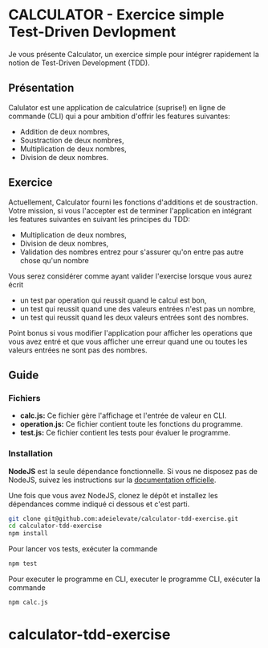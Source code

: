 # CALCULATOR - Exercice simple Test-Driven Devlopment

Je vous présente Calculator, un exercice simple pour intégrer rapidement la notion de Test-Driven Development (TDD).

## Présentation

Calulator est une application de calculatrice (suprise!) en ligne de commande (CLI) qui a pour ambition d'offrir les features suivantes:

- Addition de deux nombres,
- Soustraction de deux nombres,
- Multiplication de deux nombres,
- Division de deux nombres.

## Exercice

Actuellement, Calculator fourni les fonctions d'additions et de soustraction. Votre mission, si vous l'accepter est de terminer l'application en intégrant les features suivantes en suivant les principes du TDD:

- Multiplication de deux nombres,
- Division de deux nombres,
- Validation des nombres entrez pour s'assurer qu'on entre pas autre chose qu'un nombre

Vous serez considérer comme ayant valider l'exercise lorsque vous aurez écrit

- un test par operation qui reussit quand le calcul est bon,
- un test qui reussit quand une des valeurs entrées n'est pas un nombre,
- un test qui reussit quand les deux valeurs entrées sont des nombres.

Point bonus si vous modifier l'application pour afficher les operations que vous avez entré et que vous afficher une erreur quand une ou toutes les valeurs entrées ne sont pas des nombres.

## Guide

### Fichiers

- **calc.js:** Ce fichier gère l'affichage et l'entrée de valeur en CLI.
- **operation.js:** Ce fichier contient toute les fonctions du programme.
- **test.js:** Ce fichier contient les tests pour évaluer le programme.

### Installation

**NodeJS** est la seule dépendance fonctionnelle. Si vous ne disposez pas de NodeJS, suivez les instructions sur la [documentation officielle](https://nodejs.org/en/download/).

Une fois que vous avez NodeJS, clonez le dépôt et installez les dépendances comme indiqué ci dessous et c'est parti.

```bash
git clone git@github.com:adeielevate/calculator-tdd-exercise.git
cd calculator-tdd-exercise
npm install
```

Pour lancer vos tests, exécuter la commande

```bash
npm test
```

Pour executer le programme en CLI, executer le programme CLI, exécuter la commande

```bash
npm calc.js
```
# calculator-tdd-exercise
